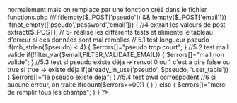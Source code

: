 <?php 

// 1- vérif si formulaire soumis
if(isset($_POST['register']))
{
	//2-initialise le tableau d'erreur
	$errors=[];
	//3- vérifie si toutes les données sont remplies => normalement mais on remplace par une fonction créé dans le fichier functions.php
	///if(!empty($_POST['pseudo']) && !empty($_POST['email']))
	if(not_empty(['pseudo','password','email']))

		{
			//4 extrait les valeurs de post
			extract($_POST);	
			// 5- réalise les différents tests et alimente le tableau d'erreur si des données sont mal remplies
		
			// 5.1 test longueur pseudo
			if(mb_strlen($pseudo) < 4)
			{
				$errors[]="pseudo trop court";
			}

			//5.2 test mail valide 
			if(!filter_var($email,FILTER_VALIDATE_EMAIL))
			{
				$errors[]="mail non valide";

			}
			//5.3 test si pseudo existe déja -> renvoi 0  ou 1 c'est à dire false ou true si true -> existe déja
			if(already_in_use('pseudo', $pseudo, 'user_table'))
			{
				$errors[]="le pseudo existe déja";
			}

			//5.4 test pwd correspodent
			
			//6 si aucune erreur, on traite
			if(count($errors==00))
			{

			}

		}
		else
		{
			$errors[]="merci de remplir tous les champs";
		}

}


 ?>